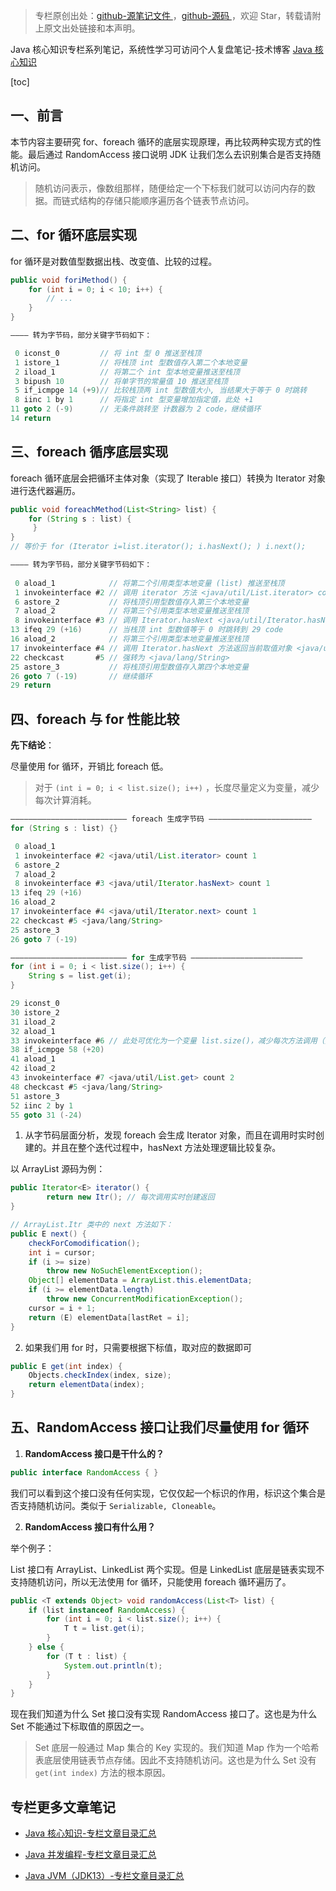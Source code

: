 > 专栏原创出处：[github-源笔记文件 ](https://github.com/GourdErwa/review-notes/tree/master/language/java-core) ，[github-源码 ](https://github.com/GourdErwa/java-advanced/tree/master/java-core)，欢迎 Star，转载请附上原文出处链接和本声明。

Java 核心知识专栏系列笔记，系统性学习可访问个人复盘笔记-技术博客 [Java 核心知识 ](https://review-notes.top/language/java-core/)

[toc]

## 一、前言
本节内容主要研究 for、foreach 循环的底层实现原理，再比较两种实现方式的性能。最后通过 RandomAccess 接口说明 JDK 让我们怎么去识别集合是否支持随机访问。

> 随机访问表示，像数组那样，随便给定一个下标我们就可以访问内存的数据。而链式结构的存储只能顺序遍历各个链表节点访问。

## 二、for 循环底层实现

for 循环是对数值型数据出栈、改变值、比较的过程。

```java
public void foriMethod() {
    for (int i = 0; i < 10; i++) {
        // ...
    }
}

———— 转为字节码，部分关键字节码如下：

 0 iconst_0         // 将 int 型 0 推送至栈顶
 1 istore_1         // 将栈顶 int 型数值存入第二个本地变量
 2 iload_1          // 将第二个 int 型本地变量推送至栈顶
 3 bipush 10        // 将单字节的常量值 10 推送至栈顶
 5 if_icmpge 14 (+9)// 比较栈顶两 int 型数值大小, 当结果大于等于 0 时跳转
 8 iinc 1 by 1      // 将指定 int 型变量增加指定值，此处 +1
11 goto 2 (-9)      // 无条件跳转至 计数器为 2 code，继续循环
14 return
```

## 三、foreach 循序底层实现

foreach 循环底层会把循环主体对象（实现了 Iterable 接口）转换为 Iterator 对象进行迭代器遍历。

```java
public void foreachMethod(List<String> list) {
    for (String s : list) {
     }
}
// 等价于 for (Iterator i=list.iterator(); i.hasNext(); ) i.next();

———— 转为字节码，部分关键字节码如下：
    
 0 aload_1            // 将第二个引用类型本地变量 (list) 推送至栈顶
 1 invokeinterface #2 // 调用 iterator 方法 <java/util/List.iterator> count 1
 6 astore_2           // 将栈顶引用型数值存入第三个本地变量
 7 aload_2            // 将第三个引用类型本地变量推送至栈顶
 8 invokeinterface #3 // 调用 Iterator.hasNext <java/util/Iterator.hasNext> count 1
13 ifeq 29 (+16)      // 当栈顶 int 型数值等于 0 时跳转到 29 code
16 aload_2            // 将第三个引用类型本地变量推送至栈顶
17 invokeinterface #4 // 调用 Iterator.hasNext 方法返回当前取值对象 <java/util/Iterator.next> count 1
22 checkcast       #5 // 强转为 <java/lang/String>
25 astore_3           // 将栈顶引用型数值存入第四个本地变量
26 goto 7 (-19)       // 继续循环
29 return

```

## 四、foreach 与 for 性能比较
**先下结论**：

尽量使用 for 循环，开销比 foreach 低。

> 对于 `(int i = 0; i < list.size(); i++)` ，长度尽量定义为变量，减少每次计算消耗。

```java
—————————————————————————— foreach 生成字节码 ———————————————————————
for (String s : list) {}

 0 aload_1
 1 invokeinterface #2 <java/util/List.iterator> count 1
 6 astore_2
 7 aload_2
 8 invokeinterface #3 <java/util/Iterator.hasNext> count 1
13 ifeq 29 (+16)
16 aload_2
17 invokeinterface #4 <java/util/Iterator.next> count 1
22 checkcast #5 <java/lang/String>
25 astore_3
26 goto 7 (-19)

—————————————————————————— for 生成字节码 —————————————————————————
for (int i = 0; i < list.size(); i++) {
    String s = list.get(i);
}

29 iconst_0
30 istore_2
31 iload_2
32 aload_1
33 invokeinterface #6 // 此处可优化为一个变量 list.size()，减少每次方法调用（如果编译器足够智能可能进行标量替换）
38 if_icmpge 58 (+20)
41 aload_1
42 iload_2
43 invokeinterface #7 <java/util/List.get> count 2
48 checkcast #5 <java/lang/String>
51 astore_3
52 iinc 2 by 1
55 goto 31 (-24)
```
1. 从字节码层面分析，发现 foreach 会生成 Iterator 对象，而且在调用时实时创建的。并且在整个迭代过程中，hasNext 方法处理逻辑比较复杂。

以 ArrayList 源码为例：
```java
public Iterator<E> iterator() {
        return new Itr(); // 每次调用实时创建返回
}

// ArrayList.Itr 类中的 next 方法如下：
public E next() {
    checkForComodification();
    int i = cursor;
    if (i >= size)
        throw new NoSuchElementException();
    Object[] elementData = ArrayList.this.elementData;
    if (i >= elementData.length)
        throw new ConcurrentModificationException();
    cursor = i + 1;
    return (E) elementData[lastRet = i];
}
```

2. 如果我们用 for 时，只需要根据下标值，取对应的数据即可
```java
public E get(int index) {
    Objects.checkIndex(index, size);
    return elementData(index);
}
```

## 五、RandomAccess 接口让我们尽量使用 for 循环
1. **RandomAccess 接口是干什么的？**
```java
public interface RandomAccess { }
```
我们可以看到这个接口没有任何实现，它仅仅起一个标识的作用，标识这个集合是否支持随机访问。类似于 `Serializable, Cloneable`。

2. **RandomAccess 接口有什么用？**

举个例子：

List 接口有 ArrayList、LinkedList 两个实现。但是 LinkedList 底层是链表实现不支持随机访问，所以无法使用 for 循环，只能使用 foreach 循环遍历了。

```java
public <T extends Object> void randomAccess(List<T> list) {
    if (list instanceof RandomAccess) {
        for (int i = 0; i < list.size(); i++) {
            T t = list.get(i);
        }
    } else {
        for (T t : list) {
            System.out.println(t);
        }
    }
}
```
现在我们知道为什么 Set 接口没有实现 RandomAccess 接口了。这也是为什么 Set 不能通过下标取值的原因之一。
> Set 底层一般通过 Map 集合的 Key 实现的。我们知道 Map 作为一个哈希表底层使用链表节点存储。因此不支持随机访问。这也是为什么 Set 没有 `get(int index)` 方法的根本原因。

## 专栏更多文章笔记
- [Java 核心知识-专栏文章目录汇总 ](https://gourderwa.blog.csdn.net/article/details/104020339)

- [Java 并发编程-专栏文章目录汇总 ](https://blog.csdn.net/xiaohulunb/article/details/103594468)

- [Java JVM（JDK13）-专栏文章目录汇总 ](https://blog.csdn.net/xiaohulunb/article/details/103828570)